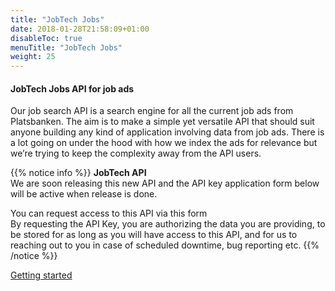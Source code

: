```yaml
---
title: "JobTech Jobs"
date: 2018-01-28T21:58:09+01:00
disableToc: true
menuTitle: "JobTech Jobs"
weight: 25
---
```

#### JobTech Jobs API for job ads 

Our job search API is a search engine for all the current job ads from Platsbanken. The aim is to make a simple yet versatile API that should suit anyone building any kind of application involving data from job ads. 
There is a lot going on under the hood with how we index the ads for relevance but we’re trying to keep the complexity away from the API users.





{{% notice info %}}
**JobTech API**  
We are soon releasing this new API and the API key application form below will be active when release is done.  

You can request access to this API via this form  
By requesting the API Key, you are authorizing the data you are providing, to be stored for as long as you will have access to this API,
and for us to reaching out to you in case of scheduled downtime, bug reporting etc. 
{{% /notice %}}





[Getting started](https://github.com/JobtechSwe/sokannonser-api/blob/develop/GETTINGSTARTED.md)